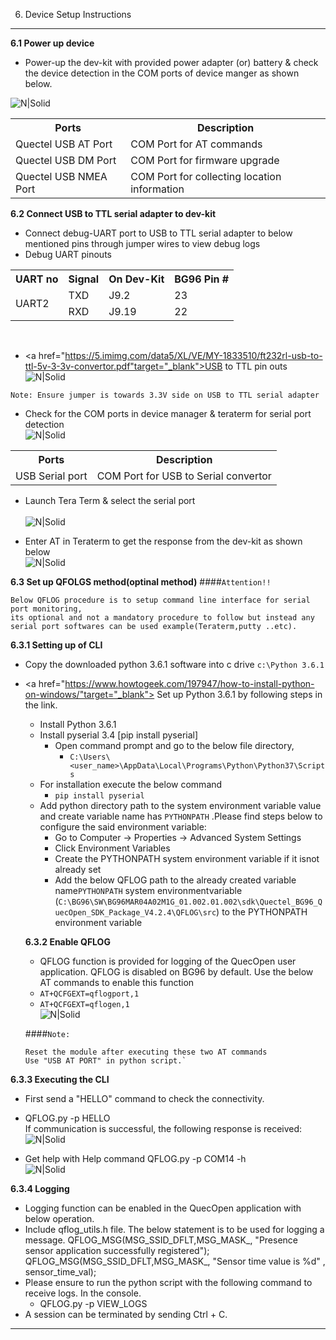  6. Device Setup Instructions
------------
__6.1 Power up device__

- Power-up the dev-kit with provided power adapter (or) battery & check the device detection in the COM ports of device manger as shown below.<br> 

![N|Solid](../pics/BG96/bg96-comport.jpg)
<table class=pinout>
               <tr>
                  <th>Ports</th>
                  <th>Description</th>
               </tr>
               <tr>
                  <td>Quectel USB AT Port</td>
                  <td>COM Port for AT commands</td> 
               </tr>
               <tr>
                   <td>Quectel USB DM Port	</td>
                   <td>	COM Port for firmware upgrade</td>
               </tr>
               <tr>
                  <td>Quectel USB NMEA Port</td>
                  <td>COM Port for collecting location information</td>
               </tr>
               </table>
               
__6.2 Connect USB to TTL serial adapter to dev-kit__

   - Connect debug-UART port to USB to TTL serial adapter to below mentioned pins through jumper wires to view debug logs
   - Debug UART pinouts
<table class="pinout">
<tr><th>UART no</th><th>Signal</th><th>On Dev-Kit</th><th>BG96 Pin #</th></tr>
<tr><td rowspan="2">UART2</td><td>TXD</td><td>J9.2</td><td>23</td></tr>
<tr><td>RXD</td><td>J9.19</td><td>22</td></tr>
</table><br>
    
- <a href="https://5.imimg.com/data5/XL/VE/MY-1833510/ft232rl-usb-to-ttl-5v-3-3v-convertor.pdf"target="_blank">USB to TTL </a> pin outs<br>
![N|Solid](../pics/BG96/bg96-usb-ttl.jpg)

`Note: Ensure jumper is towards 3.3V side on USB to TTL serial adapter `
- Check for the COM ports in device manager & teraterm for serial port detection<br>
![N|Solid](../pics/BG96/bg96-serialport.jpg)<br>
<table class=pinout>
               <tr>
                  <th>Ports</th>
                  <th>Description</th>
               </tr>
               <tr>
                  <td>USB Serial port</td>
                  <td>COM Port for USB to Serial convertor</td> 
               </tr>
               </table>
               
- Launch Tera Term & select the serial port<br>            
![N|Solid](../pics/BG96/bg96-usb-serial.jpg)

- Enter AT in Teraterm to get the response from the dev-kit as shown below<br>
![N|Solid](../pics/BG96/bg96-teraterm.jpg)

__6.3 Set up QFOLGS method(optinal method)__
####`Attention!!`
```warning
Below QFLOG procedure is to setup command line interface for serial port monitoring,
its optional and not a mandatory procedure to follow but instead any serial port softwares can be used example(Teraterm,putty ..etc).
```
__6.3.1 Setting up of CLI__
   - Copy the downloaded python 3.6.1 software into c drive
      `c:\Python 3.6.1`    
- <a href="https://www.howtogeek.com/197947/how-to-install-python-on-windows/"target="_blank"> Set up </a> Python 3.6.1 by following steps in the link.
   - Install Python 3.6.1 
   - Install pyserial 3.4 [pip install pyserial] 
      - Open command prompt and go to the below file directory,
         - `C:\Users\<user_name>\AppData\Local\Programs\Python\Python37\Scripts`
   - For installation execute the below command
     - `pip install pyserial`
   - Add python directory path to the system environment variable value and create variable name has `PYTHONPATH` .Please find steps below to configure the said environment variable:<br>
        - Go to Computer -> Properties -> Advanced System Settings<br> 
        - Click Environment Variables<br>
        - Create the PYTHONPATH system environment variable if it isnot already set<br>
        - Add the below QFLOG path to the already created variable name`PYTHONPATH` system environmentvariable<br>
         (`C:\BG96\SW\BG96MAR04A02M1G_01.002.01.002\sdk\Quectel_BG96_QuecOpen_SDK_Package_V4.2.4\QFLOG\src`) to the PYTHONPATH environment variable

   __6.3.2 Enable QFLOG__
    - QFLOG function is provided for logging of the QuecOpen user application. QFLOG is disabled on BG96 by default. Use the below AT commands to enable this function
     - `AT+QCFGEXT=qflogport,1`
     - `AT+QCFGEXT=qflogen,1`<br>
   ![N|Solid](../pics/BG96/bg96-QFLOG-enable.jpg)<br>

  ####`Note:` 
     ```warning
     Reset the module after executing these two AT commands
     Use "USB AT PORT" in python script.`
     ```  
__6.3.3 Executing the CLI__
  - First send a "HELLO" command to check the connectivity. 
  - QFLOG.py -p HELLO<br> 
If communication is successful, the following response is received:<br>
   ![N|Solid](../pics/BG96/bg96-QFLOG-MSG.jpg)

 - Get help with Help command
 QFLOG.py -p COM14 -h<br>
![N|Solid](../pics/BG96/bg96-QFLOG-MSG-test.jpg)

__6.3.4 Logging__
  - Logging function can be enabled in the QuecOpen application with below operation.
   - Include qflog_utils.h file. 
               The below statement is to be used for logging a message. 
               QFLOG&#95;MSG(MSG&#95;SSID&#95;DFLT,MSG&#95;MASK&#95;, "Presence sensor application successfully registered");       
               QFLOG&#95;MSG(MSG&#95;SSID&#95;DFLT,MSG&#95;MASK&#95;, "Sensor time value is %d" , sensor&#95;time&#95;val); 
   - Please ensure to run the python script with the following command to receive logs. In the console. 
     -    QFLOG.py -p VIEW&#95;LOGS
- A session can be terminated by sending Ctrl + C.


------------









